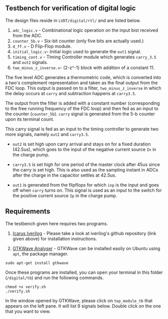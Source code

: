 ## Testbench for verification of digital logic

The design files reside in `LVDT/digital/rtl/` and are listed below.

1. `adc_logic.v` - Combinational logic operation on the input bist received from the ADC.
2. `counter_5b.v` - Six-bit counter (only five bits are actually used.)
3. `d_ff.v` - D Flip-Flop module.
4. `initial_logic.v`- Initial logic used to generate the `out1` signal.
5. `timing_cont.v` - Timing Controller module which generates `carry_3.5` and `out2` signals.
6. `two_minus_z_inverse.v`- (2-z^-1) block with addition of a constant 11.

The five level ADC generates a thermometric code, which is converted into a two's complement representation and taken as the final output from the FDC loop. This output is passed on to a filter, `two_minus_z_inverse` in which the delay occurs at `carry` and subtraction happens at `carry3.5`.

The output from the filter is added with a constant number (corresponding to the free running frequency of the FDC loop) and then fed as an input to the counter (`counter_5b`). `carry` signal is generated from the 5-b counter upon its terminal count.

This carry signal is fed as an input to the timing controller to generate two more signals, namely `out2` and `carry3.5`. 

- `out2` is set high upon carry arrival and stays on for a fixed duration (42.5us), which goes to the input of the negative current source `In` in the charge pump.

- `carry3.5` is set high for one period of the master clock after 45us since the carry is set high. This is also used as the sampling  instant in ADCs after the charge in the capacitor settles at 42.5us.

- `out1` is generated from the flipflops for which `inp` is the input and goes off when `carry` turns on. This signal is used as an input to the switch for the positive current source `Ip` in the charge pump.

## Requirements

The testbench given here requires two programs.

1. [Icarus Iverilog](https://github.com/steveicarus/iverilog) - Please take a look at iverilog's github repository (link given above) for installation instructions.

2. [GTKWave Analyser](http://gtkwave.sourceforge.net/) - GTKWave can be installed easily on Ubuntu using `apt`, the package manager.

```
sudo apt-get install gtkwave
```

Once these programs are installed, you can open your terminal in this folder (`/digital/tb`) and run the following commands.

```
chmod +x verify.sh
./verify.sh
```

In the window opened by GTKWave, please click on `top_module_tb` that appears on the left pane.
It will list 9 signals below. Double click on the one that you want to view.

